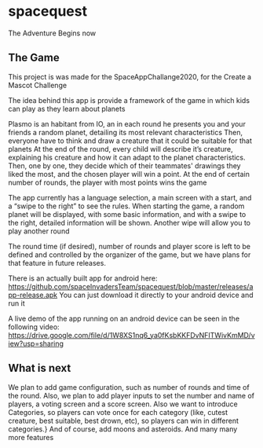 # spacequest

The Adventure Begins now

## The Game

This project is was made for the SpaceAppChallange2020, for the Create a Mascot Challenge
 
The idea behind this app is provide a framework of the game in which kids can play as they learn about planets
 
Plasmo is an habitant from IO, an in each round he presents you and your friends a random planet, detailing its most relevant characteristics 
Then, everyone have to think and draw a creature that it could be suitable for that planets
At the end of the round, every child will describe it’s creature, explaining his creature and how it can adapt to the planet characteristics.
Then, one by one, they decide which of their teammates' drawings they liked the most, and the chosen player will win a point.
At the end of certain number of rounds, the player with most points wins the game
 
The app currently has a language selection, a main screen with a start, and a “swipe to the right” to see the rules.
When starting the game, a random planet will be displayed, with some basic information, and with a swipe to the right, detailed information will be shown. Another wipe will allow you to play another round
 
The round time (if desired), number of rounds and player score is left to be defined and controlled by the organizer of the game, but we have plans for that feature in future releases.

There is an actually built app for android here: 
https://github.com/spaceInvadersTeam/spacequest/blob/master/releases/app-release.apk
You can just download it directly to your android device and run it

A live demo of the app running on an android device can be seen in the following video: 
https://drive.google.com/file/d/1W8XS1nq6_ya0fKsbKKFDvNFITWivKmMD/view?usp=sharing
## What is next

We plan to add game configuration, such as number of rounds and time of the round.
Also, we plan to add player inputs to set the number and name of players, a voting screen and a score screen.
Also we want to introduce Categories, so players can vote once for each category (like, cutest creature, best suitable, best drown, etc), so players can win in different categories.}
And of course, add moons and asteroids.
And many many more features


